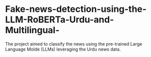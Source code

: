 # Fake-news-detection-using-the-LLM-RoBERTa-Urdu-and-Multilingual-
The project aimed to classify the news using the pre-trained Large Language Molde (LLMs) leveraging the Urdu news data.
